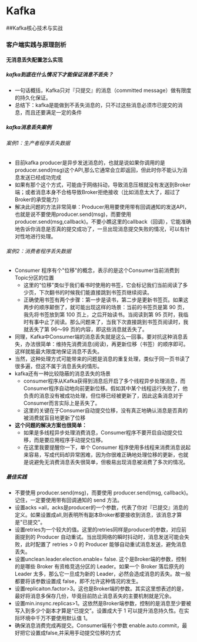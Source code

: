 # Kafka

##Kafka核心技术与实战

### 客户端实践与原理剖析

#### 无消息丢失配置怎么实现
##### kafka到底在什么情况下才能保证消息不丢失？
- 一句话概括，Kafka只对『只提交』的消息（committed message）做有限度的持久化保证。
- 总结下：kafka是能做到不丢失消息的，只不过这些消息必须市已提交的消息，而且还要满足一定的条件

##### kafka消息丢失案例
###### 案例1：生产者程序丢失数据
- 目前kafka producer是异步发送消息的，也就是说如果你调用的是producer.send(msg)这个API,那么它通常会立即返回，但此时你不能认为消息发送已经成功完成
- 如果有那个这个方式，可能由于网络抖动，导致消息压根就没有发送到Broker端；或者消息本身不合格导致Broker拒绝接收（比如消息太大了，超过了Broker的承受能力）
- 解决此问题的方法非常简单：Producer用用要使用带有回调通知的发送API，也就是说不要使用producer.send(msg)，而要使用producer.send(msg,callback)。不要小瞧这里的callback（回调），它能准确地告诉你消息是否真的提交成功了，一旦出现消息提交失败的情况，可以有针对性地进行处理。

###### 案例2：消费者程序丢失数据
- Consumer 程序有个"位移"的概念，表示的是这个Consumer当前消费到Topic分区的位置
    + 这里的“位移”类似于我们看书时使用的书签，它会标记我们当前阅读了多少页，下次翻书的时候我们能直接跳到书签页继续阅读。
    + 正确使用书签有两个步骤：第一步是读书，第二步是更新书签页。如果这两步的顺序颠倒了，就可能出现这样的场景：当前的书签页是第 90 页，我先将书签放到第 100 页上，之后开始读书。当阅读到第 95 页时，我临时有事中止了阅读。那么问题来了，当我下次直接跳到书签页阅读时，我就丢失了第 96～99 页的内容，即这些消息就丢失了。
- 同理，Kafka中Consumer端的消息丢失就是这么一回事。要对抗这种消息丢失，办法很简单：维持先消费消息(阅读)，再更新位移（书签）的顺序即可。这样就能最大限度地保证消息不丢失。
- 当然，这种处理方式可能带来的问题是消息的重复处理，类似于同一页书读了很多遍，但这不属于消息丢失的情形。
- kafka还有一种比较隐蔽的消息丢失的场景
    + consumer程序从Kafka获得到消息后开启了多个线程异步处理消息，而Consumer程序自动地向前更新位移。假如其中某个线程运行失败了，他负责的消息没有被成功处理，但位移已经被更新了，因此这条消息对于Consumer而言实际上是丢失了。
    + 这里的关键在于Consumer自动提交位移，没有真正地确认消息是否真的被消费就盲目地更新了位移
- **这个问题的解决方案也很简单：**
    + 如果是多线程异步处理消费消息，Consumer程序不要开启自动提交位移，而是要应用程序手动提交位移。
    + 在这里我要提醒你一下，单个 Consumer 程序使用多线程来消费消息说起来容易，写成代码却异常困难，因为你很难正确地处理位移的更新，也就是说避免无消费消息丢失很简单，但极易出现消息被消费了多次的情况。

##### 最佳实践
- 不要使用 producer.send(msg)，而要使用 producer.send(msg, callback)。记住，一定要使用带有回调通知的 send 方法。
- 设置acks =all，acks是producer的一个参数，代表了你对『已提交』消息的定义。如果设置成all,则表明所有副本Broker都要接收到消息，该消息才算是"已提交"。
- 设置retries为一个较大的值。这里的retries同样是producer的参数，对应前面提到的 Producer 自动重试。当出现网络的瞬时抖动时，消息发送可能会失败，此时配置了 retries > 0 的 Producer 能够自动重试消息发送，避免消息丢失。
- 设置unclean.leader.election.enable= false. 这个是Broker端的参数，控制的是哪些 Broker 有资格竞选分区的 Leader。如果一个 Broker 落后原先的 Leader 太多，那么它一旦成为新的 Leader，必然会造成消息的丢失。故一般都要将该参数设置成 false，即不允许这种情况的发生。
- 设置replicaiton.factor>3。这也是Broker端的参数。其实这里想表述的是，最好将消息多保存几份，毕竟目前防止消息丢失的主要机制就是冗余。
- 设置min.insync.replicas>1。这依然是Broker端参数，控制的是消息至少要被写入到多少个副本才算是“已提交”。设置成大于 1 可以提升消息持久性。在实际环境中千万不要使用默认值 1。
- 确保消息消费完成再提交。Consumer端有个参数 enable.auto.commit，最好把它设置成false,并采用手动提交位移的方式
